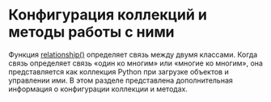 # Конфигурация коллекций и методы работы с ними

Функция [relationship()](https://docs.sqlalchemy.org/en/14/orm/relationship\_api.html#sqlalchemy.orm.relationship) определяет связь между двумя классами. Когда связь определяет связь «один ко многим» или «многие ко многим», она представляется как коллекция Python при загрузке объектов и управлении ими. В этом разделе представлена дополнительная информация о конфигурации коллекции и методах.
